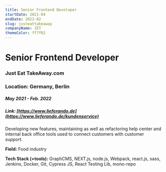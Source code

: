 ```yaml
---
title: Senior Frontend Developer
startDate: 2021-04
endDate: 2022-02
slug: justeattakeaway
companyName: JET
themeColor: ff7f02
---
```


# Senior Frontend Developer

### Just Eat TakeAway.com

### Location: Germany, Berlin

##### May 2021 - Feb. 2022

##### Link: [https://www.lieferando.de](https://www.lieferando.de/kundenservice)

Developing new features, maintaining as well as refactoring help center and internal back office tools used to connect customers with customer support.

**Field:**
Food industry

**Tech Stack (+tools):**
GraphCMS, NEXT.js, node.js, Webpack, react.js, sass, Jenkins, Docker, Git, Cypress JS, React Testing Lib, mono-repo
